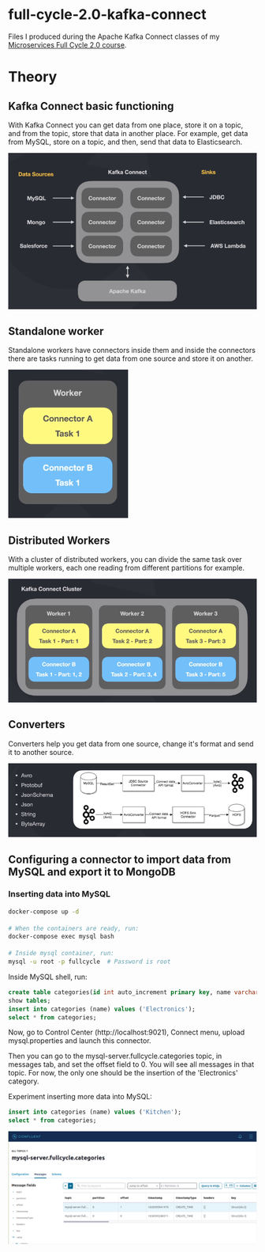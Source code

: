 # full-cycle-2.0-kafka-connect

Files I produced during the Apache Kafka Connect classes of my [Microservices Full Cycle 2.0 course](https://drive.google.com/file/d/1MdN-qK_8Pfg6YI3TSfSa5_2-FHmqGxEP/view?usp=sharing).

# Theory

## Kafka Connect basic functioning

With Kafka Connect you can get data from one place, store it on a topic, and from the topic, store that data in another place. For example, get data from MySQL, store on a topic, and then, send that data to Elasticsearch.

![Data Sources, Connectors, Sinks and Kafka](./images/kafka-connect-functioning.png)

## Standalone worker

Standalone workers have connectors inside them and inside the connectors there are tasks running to get data from one source and store it on another.

![](./images/kafka-connect-standalone-worker.png)

## Distributed Workers

With a cluster of distributed workers, you can divide the same task over multiple workers, each one reading from different partitions for example.

![](./images/kafka-connect-distributed-workers.png)

## Converters

Converters help you get data from one source, change it's format and send it to another source.

![MySQL -> ResultSet -> JDBC Connector -> API format -> AvroConverter -> byte array -> Kafka -> byte array -> AvroConverter -> API format -> HDFS Sink Connector -> HDFS](./images/kafka-connect-converters.png)

## Configuring a connector to import data from MySQL and export it to MongoDB

### Inserting data into MySQL

```sh
docker-compose up -d

# When the containers are ready, run:
docker-compose exec mysql bash

# Inside mysql container, run:
mysql -u root -p fullcycle  # Password is root
```

Inside MySQL shell, run:

```sql
create table categories(id int auto_increment primary key, name varchar(255));
show tables;
insert into categories (name) values ('Electronics');
select * from categories;
```

Now, go to Control Center (http://localhost:9021), Connect menu, upload mysql.properties and launch this connector.

Then you can go to the mysql-server.fullcycle.categories topic, in messages tab, and set the offset field to 0. You will see all messages in that topic. For now, the only one should be the insertion of the 'Electronics' category.

Experiment inserting more data into MySQL:

```sql
insert into categories (name) values ('Kitchen');
select * from categories;
```

![](./images/kafka-connect-mysql-topic.png)

